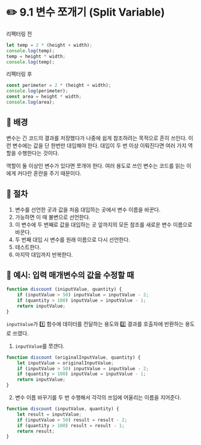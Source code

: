 # ✏️ 9.1 변수 쪼개기 (Split Variable)

리팩터링 전

```javascript
let temp = 2 * (height + width);
console.log(temp);
temp = height * width;
console.log(temp);
```

리팩터링 후

```javascript
const perimeter = 2 * (height + width);
console.log(perimeter);
const area = height * width;
console.log(area);
```

## 🧷 배경

변수는 긴 코드의 결과를 저장했다가 나중에 쉽게 참조하려는 목적으로 흔히 쓰인다. 이런 변수에는 값을 단 한번만 대입해야 한다. 대입이 두 번 이상 이뤄진다면 여러 가지 역할을 수행한다는 것이다.

역할이 둘 이상인 변수가 있다면 쪼개야 한다. 여러 용도로 쓰인 변수는 코드를 읽는 이에게 커다란 혼란을 주기 때문이다.

## 🧷 절차

1. 변수를 선언한 곳과 값을 처음 대입하는 곳에서 변수 이름을 바꾼다.
2. 가능하면 이 때 불변으로 선언한다.
3. 이 변수에 두 번째로 값을 대입하는 곳 앞까지의 모든 참조를 새로운 변수 이름으로 바꾼다.
4. 두 번째 대입 시 변수를 원래 이름으로 다시 선언한다.
5. 테스트한다.
6. 마지막 대입까지 반복한다.

## 🧷 예시: 입력 매개변수의 값을 수정할 때

```javascript
function discount (iniputValue, quantity) {
    if (inputValue > 50) inputValue = inputValue - 2;
    if (quantity > 100) inputValue = inputValue - 1;
    return inputValue;
}
```

`inputValue`가 1️⃣ 함수에 데이터를 전달하는 용도와 2️⃣ 결과를 호출자에 반환하는 용도로 쓰였다.

1. `inputValue`를 쪼갠다.

```javascript
function discount (originalInputValue, quantity) {
    let inputValue = originalInputValue;
    if (inputValue > 50) inputValue = inputValue - 2;
    if (quantity > 100) inputValue = inputValue - 1;
    return inputValue;
}
```

2. 변수 이름 바꾸기를 두 번 수행해서 각각의 쓰임에 어울리는 이름을 지어준다.

```javascript
function discount (inputValue, quantity) {
    let result = inputValue;
    if (inputValue > 50) result = result - 2;
    if (quantity > 100) result = result - 1;
    return result;
}
```
